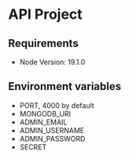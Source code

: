 # API Project

## Requirements

- Node Version: 19.1.0

## Environment variables

- PORT, 4000 by default
- MONGODB_URI
- ADMIN_EMAIL
- ADMIN_USERNAME
- ADMIN_PASSWORD
- SECRET
